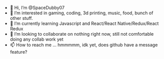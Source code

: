 - 👋 Hi, I’m @SpaceDubby07
- 👀 I’m interested in gaming, coding, 3d printing, music, food, bunch of other stuff.
- 🌱 I’m currently learning Javascript and React/React Native/Redux/React Redux
- 💞️ I’m looking to collaborate on nothing right now, still not comfortable doing any collab work yet
- 📫 How to reach me ... hmmmmm, idk yet, does github have a message feature? 

<!---
SpaceDubby07/SpaceDubby07 is a ✨ special ✨ repository because its `README.md` (this file) appears on your GitHub profile.
You can click the Preview link to take a look at your changes.
--->
